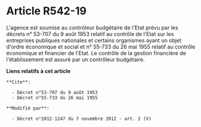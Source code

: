 # Article R542-19

L'agence est soumise au contrôleur budgétaire de l'Etat prévu par les décrets n° 53-707 du 9 août 1953 relatif au contrôle de
l'Etat sur les entreprises publiques nationales et certains organismes ayant un objet d'ordre économique et social et n°
55-733 du 26 mai 1955 relatif au contrôle économique et financier de l'Etat. Le contrôle de la gestion financière de
l'établissement est assuré par un contrôleur budgétaire.

**Liens relatifs à cet article**

	**Cite**:

	  - Décret n°53-707 du 9 août 1953
	  - Décret n°55-733 du 26 mai 1955

	**Modifié par**:

	  - Décret n°2012-1247 du 7 novembre 2012 - art. 2 (V)
